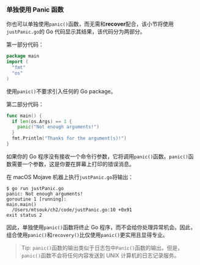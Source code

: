 ### 单独使用 Panic 函数

你也可以单独使用`panic()`函数，而无需和**recover**配合，该小节将使用`justPanic.go`的 Go 代码显示其结果，该代码分为两部分。

第一部分代码：

```Go
package main
import (
  "fmt"
  "os"
)
```

使用`panic()`不要求引入任何的 Go package。

第二部分代码：

```Go
func main() {
  if len(os.Args) == 1 {
    panic("Not enough arguments!")
  }
  fmt.Println("Thanks for the argument(s)!")
}
```

如果你的 Go 程序没有接收一个命令行参数，它将调用`panic()`函数。`panic()`函数需要一个参数，这是你要在屏幕上打印的错误消息。

在 macOS Mojave 机器上执行`justPanic.go`将输出：

```shell
$ go run justPanic.go
panic: Not enough arguments!
goroutine 1 [running]:
main.main()
  /Users/mtsouk/ch2/code/justPanic.go:10 +0x91
exit status 2
```

因此，单独使用`panic()`函数将终止 Go 程序，而不会给你处理异常机会。因此，组合使用`panic()`和`recovery()`比仅使用`panic()`更实用且显得专业。

> Tip: `panic()`函数的输出类似于日志包中`Panic()`函数的输出。但是，`panic()`函数不会将任何内容发送到 UNIX 计算机的日志记录服务。
